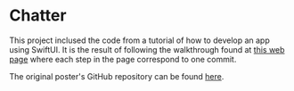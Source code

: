 # Chatter

This project inclused the code from a tutorial of how to develop an app using SwiftUI. It is the result of following the walkthrough found at [this web page](https://dev.to/cometchat/swiftui-an-introduction-1djh) where each step in the page correspond to one commit.

The original poster's GitHub repository can be found [here](https://github.com/cometchat-pro-tutorials/swift-ui-chat).
